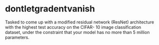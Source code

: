 # dontletgradentvanish
Tasked to come up with a modified residual network (ResNet) architecture with the highest test accuracy on the CIFAR- 10 image classification dataset, under the constraint that your model has no more than 5 million parameters.
